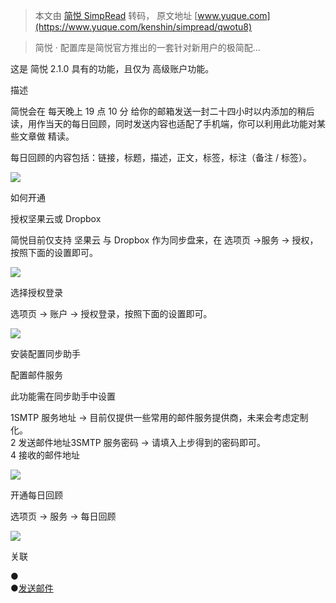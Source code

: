 > 本文由 [简悦 SimpRead](http://ksria.com/simpread/) 转码， 原文地址 [www.yuque.com](https://www.yuque.com/kenshin/simpread/qwotu8)

> 简悦 · 配置库是简悦官方推出的一套针对新用户的极简配...

这是 简悦 2.1.0 具有的功能，且仅为 高级账户功能。  
  
描述  
  
简悦会在 每天晚上 19 点 10 分 给你的邮箱发送一封二十四小时以内添加的稍后读，用作当天的每日回顾，同时发送内容也适配了手机端，你可以利用此功能对某些文章做 精读。  
  
每日回顾的内容包括：链接，标题，描述，正文，标签，标注（备注 / 标签）。  
  

![](https://www.yuque.com/api/filetransfer/images?url=https%3A%2F%2Fs1.ax1x.com%2F2020%2F11%2F10%2FBLeSTU.png&sign=12419737b8bf8355be38175c26be73220338bbf064a9208526bce8b0e9e1d567)

  
  
如何开通  
  
授权坚果云或 Dropbox  
  
简悦目前仅支持 坚果云 与 Dropbox 作为同步盘来，在 选项页 →服务 → 授权，按照下面的设置即可。  
  

![](https://www.yuque.com/api/filetransfer/images?url=https%3A%2F%2Fuser-images.githubusercontent.com%2F81074%2F139782099-69181c49-6687-4c77-8916-4e9e1efd9791.png&sign=75a7c223cd2d7d4bb7068dd2037afb3b0df1a57477e73c7ece8f24a6e70893b3)

  
  
选择授权登录  
  
选项页 → 账户 → 授权登录，按照下面的设置即可。  
  

![](https://www.yuque.com/api/filetransfer/images?url=https%3A%2F%2Fuser-images.githubusercontent.com%2F81074%2F139782413-6121770b-49e6-4206-bf3a-fecb5295bfdc.png&sign=b63ea044a7c38a8ba289d81c630fcc5c9804b6addc127246b8046445ede724fa)

  
  
安装配置同步助手  
  
  
配置邮件服务  
  
此功能需在同步助手中设置  
  
1SMTP 服务地址 → 目前仅提供一些常用的邮件服务提供商，未来会考虑定制化。  
2 发送邮件地址3SMTP 服务密码 → 请填入上步得到的密码即可。  
4 接收的邮件地址  

![](https://www.yuque.com/api/filetransfer/images?url=https%3A%2F%2Fz3.ax1x.com%2F2020%2F11%2F24%2FDtrvZQ.md.png&sign=117d835e3c45fa9a62fcfe391d170d7b0d8fd7b5f413bb93b1231054362dd291)

  
  
开通每日回顾  
  
选项页 → 服务 → 每日回顾  
  

![](https://www.yuque.com/api/filetransfer/images?url=https%3A%2F%2Fuser-images.githubusercontent.com%2F81074%2F139782848-4a6c82aa-a99b-47a5-b50c-464dea79811e.png&sign=30f1ccf46aaefb303874a6bb9a9a9d9161b6565e2b2c91933ae2a67a9be5bc40)

  
  
关联  
  
●  
●[发送邮件](http://ksria.com/simpread/docs/#/Sync?id=%E9%82%AE%E4%BB%B6%E6%9C%8D%E5%8A%A1)  

​